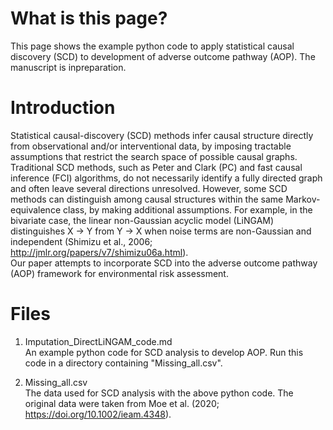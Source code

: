 # What is this page?
This page shows the example python code to apply statistical causal discovery (SCD) to development of adverse outcome pathway (AOP). The manuscript is inpreparation.
  
  
   
# Introduction  
Statistical causal-discovery (SCD) methods infer causal structure directly from observational and/or interventional data, by imposing tractable assumptions that restrict the search space of possible causal graphs. Traditional SCD methods, such as Peter and Clark (PC) and fast causal inference (FCI) algorithms, do not necessarily identify a fully directed graph and often leave several directions unresolved. However, some SCD methods can distinguish among causal structures within the same Markov-equivalence class, by making additional assumptions. For example, in the bivariate case, the linear non-Gaussian acyclic model (LiNGAM) distinguishes X → Y from Y → X when noise terms are non-Gaussian and independent (Shimizu et al., 2006; http://jmlr.org/papers/v7/shimizu06a.html).  
Our paper attempts to incorporate SCD into the adverse outcome pathway (AOP) framework for environmental risk assessment. 
   
   

# Files
1. Imputation_DirectLiNGAM_code.md  
An example python code for SCD analysis to develop AOP. Run this code in a directory containing "Missing_all.csv".  

2. Missing_all.csv  
The data used for SCD analysis with the above python code. The original data were taken from Moe et al. (2020; https://doi.org/10.1002/ieam.4348).  
